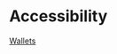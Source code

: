 # Accessibility

[Wallets](../../operational-security-and-best-practices/crypto-security/wallets.md)&#x20;

